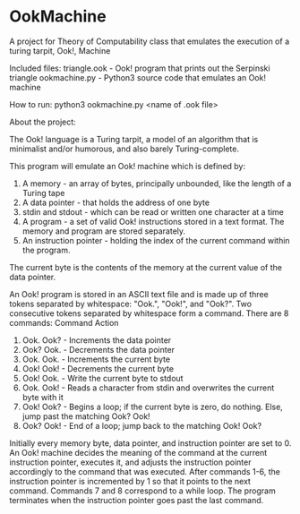 # OokMachine
A project for Theory of Computability class that emulates the execution of a turing tarpit, Ook!, Machine

Included files:
triangle.ook  -  Ook! program that prints out the Serpinski triangle
ookmachine.py -  Python3 source code that emulates an Ook! machine

How to run:
python3 ookmachine.py <name of .ook file>

About the project:

The Ook! language is a Turing tarpit, a model of an algorithm that is minimalist and/or humorous, and also barely Turing-complete.

This program will emulate an Ook! machine which is defined by:
1. A memory - an array of bytes, principally unbounded, like the length of a Turing tape
2. A data pointer - that holds the address of one byte
3. stdin and stdout - which can be read or written one character at a time
4. A program - a set of valid Ook! instructions stored in a text format. The memory and program are stored separately.
5. An instruction pointer - holding the index of the current command within the program.

The current byte is the contents of the memory at the current value of the data pointer.

An Ook! program is stored in an ASCII text file and is made up of three tokens separated by whitespace: "Ook.", "Ook!", and "Ook?". Two consecutive tokens separated by whitespace form a command. There are 8 commands:
   Command           Action
1. Ook. Ook?   -     Increments the data pointer
2. Ook? Ook.   -     Decrements the data pointer
3. Ook. Ook.   -     Increments the current byte
4. Ook! Ook!   -     Decrements the current byte
5. Ook! Ook.   -     Write the current byte to stdout
6. Ook. Ook!   -     Reads a character from stdin and overwrites the current byte with it
7. Ook! Ook?   -     Begins a loop; if the current byte is zero, do nothing. Else, jump past the matching Ook? Ook!
8. Ook? Ook!   -     End of a loop; jump back to the matching Ook! Ook?

Initially every memory byte, data pointer, and instruction pointer are set to 0. An Ook! machine decides the meaning of the command at the current instruction pointer, executes it, and adjusts the instruction pointer accordingly to the command that was executed. After commands 1-6, the instruction pointer is incremented by 1 so that it points to the next command. Commands 7 and 8 correspond to a while loop. The program terminates when the instruction pointer goes past the last command.
